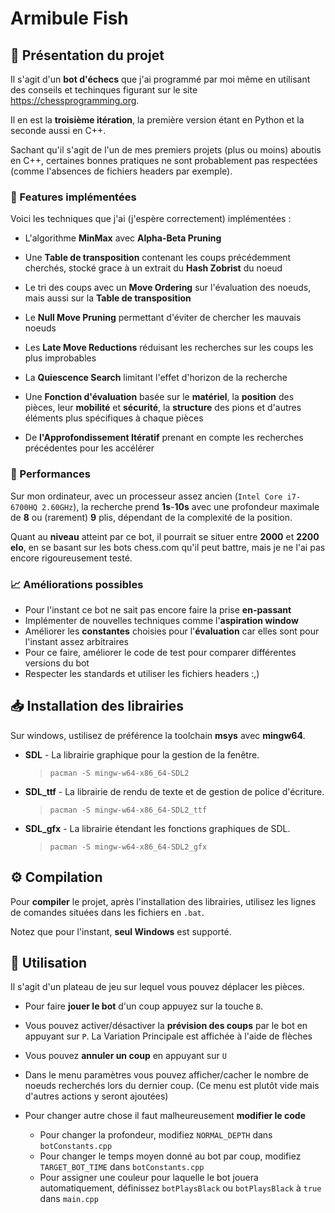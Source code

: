 # Armibule Fish

## 👋 Présentation du projet

Il s'agit d'un **bot d'échecs** que j'ai programmé par moi même en utilisant des conseils et techinques figurant sur le site https://chessprogramming.org. 

Il en est la **troisième itération**, la première version étant en Python et la seconde aussi en C++.

Sachant qu'il s'agit de l'un de mes premiers projets (plus ou moins) aboutis en C++, certaines bonnes pratiques ne sont probablement pas respectées (comme l'absences de fichiers headers par exemple).

### 🧩 Features implémentées

Voici les techniques que j'ai (j'espère correctement) implémentées :

 - L'algorithme **MinMax** avec **Alpha-Beta Pruning**

 - Une **Table de transposition** contenant les coups précédemment cherchés, stocké grace à un extrait du **Hash Zobrist** du noeud

 - Le tri des coups avec un **Move Ordering** sur l'évaluation des noeuds, mais aussi sur la **Table de transposition**

 - Le **Null Move Pruning** permettant d'éviter de chercher les mauvais noeuds

 - Les **Late Move Reductions** réduisant les recherches sur les coups les plus improbables

 - La **Quiescence Search** limitant l'effet d'horizon de la recherche

 - Une **Fonction d'évaluation** basée sur le **matériel**, la **position** des pièces, leur **mobilité** et **sécurité**, la **structure** des pions et d'autres éléments plus spécifiques à chaque pièces

 - De **l'Approfondissement Itératif** prenant en compte les recherches précédentes pour les accélérer

### 🔧 Performances

Sur mon ordinateur, avec un processeur assez ancien (`Intel Core i7-6700HQ 2.60GHz`), la recherche prend **1s**-**10s** avec une profondeur maximale de **8** ou (rarement) **9** plis, dépendant de la complexité de la position. 

Quant au **niveau** atteint par ce bot, il pourrait se situer entre **2000** et **2200 elo**, en se basant sur les bots chess.com qu'il peut battre, mais je ne l'ai pas encore rigoureusement testé.

### 📈 Améliorations possibles

 - Pour l'instant ce bot ne sait pas encore faire la prise **en-passant**
 - Implémenter de nouvelles techniques comme l'**aspiration window**
 - Améliorer les **constantes** choisies pour l'**évaluation** car elles sont pour l'instant assez arbitraires
 - Pour ce faire, améliorer le code de test pour comparer différentes versions du bot
 - Respecter les standards et utiliser les fichiers headers :,)

## 📥 Installation des librairies

Sur windows, ustilisez de préférence la toolchain **msys** avec **mingw64**.

-  **SDL** -  La librairie graphique pour la gestion de la fenêtre.  
   > `pacman -S mingw-w64-x86_64-SDL2`

- **SDL_ttf** - La librairie de rendu de texte et de gestion de police d'écriture.  
  > `pacman -S mingw-w64-x86_64-SDL2_ttf`

- **SDL_gfx** - La librairie étendant les fonctions graphiques de SDL.  
  > `pacman -S mingw-w64-x86_64-SDL2_gfx`

## ⚙ Compilation

Pour **compiler** le projet, après l'installation des librairies, utilisez les lignes de comandes situées dans les fichiers en `.bat`.

Notez que pour l'instant, **seul Windows** est supporté.

## 🔑 Utilisation

Il s'agit d'un plateau de jeu sur lequel vous pouvez déplacer les pièces.

- Pour faire **jouer le bot** d'un coup appuyez sur la touche `B`.

- Vous pouvez activer/désactiver la **prévision des coups** par le bot en appuyant sur `P`. La Variation Principale est affichée à l'aide de flèches

- Vous pouvez **annuler un coup** en appuyant sur `U`

- Dans le menu paramètres vous pouvez afficher/cacher le nombre de noeuds recherchés lors du dernier coup. (Ce menu est plutôt vide mais d'autres actions y seront ajoutées)

- Pour changer autre chose il faut malheureusement **modifier le code**
  - Pour changer la profondeur, modifiez `NORMAL_DEPTH` dans `botConstants.cpp`
  - Pour changer le temps moyen donné au bot par coup, modifiez `TARGET_BOT_TIME` dans `botConstants.cpp`
  - Pour assigner une couleur pour laquelle le bot jouera automatiquement, définissez `botPlaysBlack` ou `botPlaysBlack` à `true` dans `main.cpp`
